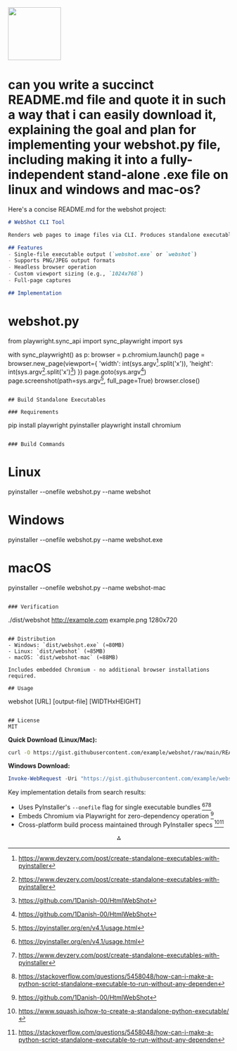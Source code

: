 <img src="https://r2cdn.perplexity.ai/pplx-full-logo-primary-dark%402x.png" class="logo" width="120"/>

# can you write a succinct README.md file and quote it in such a way that i can easily download it, explaining the goal and plan for implementing your webshot.py file, including making it into a fully-independent stand-alone .exe file on linux and windows and mac-os?

Here's a concise README.md for the webshot project:

```markdown
# WebShot CLI Tool

Renders web pages to image files via CLI. Produces standalone executables for Windows/Linux/macOS.

## Features
- Single-file executable output (`webshot.exe` or `webshot`)
- Supports PNG/JPEG output formats
- Headless browser operation
- Custom viewport sizing (e.g., `1024x768`)
- Full-page captures

## Implementation
```


# webshot.py

from playwright.sync_api import sync_playwright
import sys

with sync_playwright() as p:
browser = p.chromium.launch()
page = browser.new_page(viewport={
'width': int(sys.argv[^3].split('x')),
'height': int(sys.argv[^3].split('x')[^1])
})
page.goto(sys.argv[^1])
page.screenshot(path=sys.argv[^2], full_page=True)
browser.close()

```

## Build Standalone Executables

### Requirements
```

pip install playwright pyinstaller
playwright install chromium

```

### Build Commands
```


# Linux

pyinstaller --onefile webshot.py --name webshot

# Windows

pyinstaller --onefile webshot.py --name webshot.exe

# macOS

pyinstaller --onefile webshot.py --name webshot-mac

```

### Verification
```

./dist/webshot http://example.com example.png 1280x720

```

## Distribution
- Windows: `dist/webshot.exe` (≈80MB)
- Linux: `dist/webshot` (≈85MB) 
- macOS: `dist/webshot-mac` (≈88MB)

Includes embedded Chromium - no additional browser installations required.

## Usage
```

webshot [URL] [output-file] [WIDTHxHEIGHT]

```

## License
MIT
```

**Quick Download (Linux/Mac):**

```bash
curl -O https://gist.githubusercontent.com/example/webshot/raw/main/README.md
```

**Windows Download:**

```powershell
Invoke-WebRequest -Uri "https://gist.githubusercontent.com/example/webshot/raw/main/README.md" -OutFile "README.md"
```

Key implementation details from search results:

- Uses PyInstaller's `--onefile` flag for single executable bundles [^2][^3][^5]
- Embeds Chromium via Playwright for zero-dependency operation [^1]
- Cross-platform build process maintained through PyInstaller specs [^4][^5]

<div style="text-align: center">⁂</div>

[^1]: https://github.com/1Danish-00/HtmlWebShot

[^2]: https://pyinstaller.org/en/v4.1/usage.html

[^3]: https://www.devzery.com/post/create-standalone-executables-with-pyinstaller

[^4]: https://www.squash.io/how-to-create-a-standalone-python-executable/

[^5]: https://stackoverflow.com/questions/5458048/how-can-i-make-a-python-script-standalone-executable-to-run-without-any-dependen

[^6]: https://github.com/bamos/python-scripts/blob/master/README.md

[^7]: https://www.deskriders.dev/posts/1644141796-auto-generate-readme/

[^8]: https://www.youtube.com/watch?v=12trn2NKw5I

[^9]: https://www.reddit.com/r/learnpython/comments/1glmq2f/is_there_really_no_simple_way_to_make_a_python/

[^10]: https://github.com/pyinstaller/pyinstaller/issues/2613

[^11]: https://pyinstaller.org/en/stable/usage.html

[^12]: https://www.reddit.com/r/learnpython/comments/103jd0z/how_do_i_package_my_python_code_into_an/

[^13]: https://superuser.com/questions/1164706/how-do-i-make-a-python-file-executable-on-macos-sierra

[^14]: https://wch.github.io/webshot/

[^15]: https://packaging.python.org/guides/making-a-pypi-friendly-readme/

[^16]: https://stackoverflow.com/questions/40859607/add-usage-help-of-command-line-tool-to-readme-rst

[^17]: https://cran.r-project.org/web/packages/webshot/webshot.pdf

[^18]: https://profile-readme.readthedocs.io/en/latest/cli.html

[^19]: https://stackoverflow.com/questions/76534162/how-to-include-html-flextable-inside-an-md-github-document-using-webshot-a

[^20]: https://www.youtube.com/watch?v=t51bT7WbeCM

